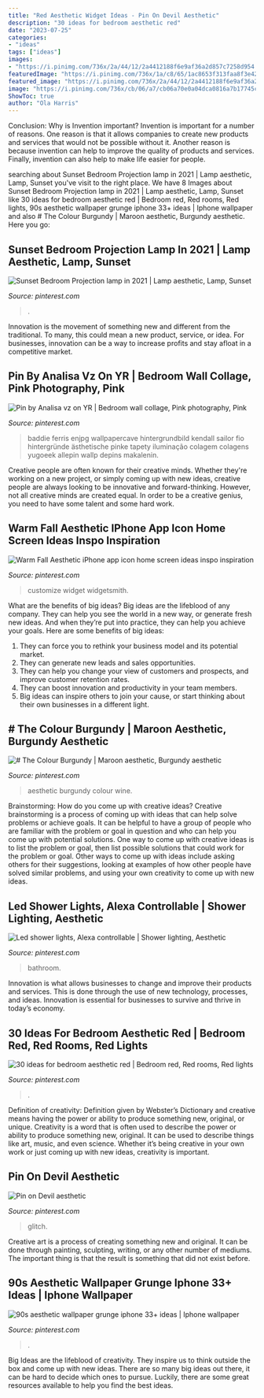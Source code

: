 ```yaml
---
title: "Red Aesthetic Widget Ideas - Pin On Devil Aesthetic"
description: "30 ideas for bedroom aesthetic red"
date: "2023-07-25"
categories:
- "ideas"
tags: ["ideas"]
images:
- "https://i.pinimg.com/736x/2a/44/12/2a4412188f6e9af36a2d857c7258d954.jpg"
featuredImage: "https://i.pinimg.com/736x/1a/c8/65/1ac8653f313faa8f3e42b69321431dec.jpg"
featured_image: "https://i.pinimg.com/736x/2a/44/12/2a4412188f6e9af36a2d857c7258d954.jpg"
image: "https://i.pinimg.com/736x/cb/06/a7/cb06a70e0a04dca0816a7b17745c58da.jpg"
ShowToc: true
author: "Ola Harris"
---
```



Conclusion: Why is Invention important?
Invention is important for a number of reasons. One reason is that it allows companies to create new products and services that would not be possible without it. Another reason is because invention can help to improve the quality of products and services. Finally, invention can also help to make life easier for people.

	

		
searching about Sunset Bedroom Projection lamp in 2021 | Lamp aesthetic, Lamp, Sunset you've visit to the right place. We have 8 Images about Sunset Bedroom Projection lamp in 2021 | Lamp aesthetic, Lamp, Sunset like 30 ideas for bedroom aesthetic red | Bedroom red, Red rooms, Red lights, 90s aesthetic wallpaper grunge iphone 33+ ideas | Iphone wallpaper and also # The Colour Burgundy | Maroon aesthetic, Burgundy aesthetic. Here you go:
		
    
## Sunset Bedroom Projection Lamp In 2021 | Lamp Aesthetic, Lamp, Sunset

<img loading=lazy src="https://i.pinimg.com/736x/5c/dd/7f/5cdd7fcd28d65c3bc5fc7bc6d65b30cf.jpg" onerror="this.onerror=null;this.src='https://tse4.mm.bing.net/th?id=OIP.eGOYKKM1tkEbxo85Y21-8QHaJ3&amp;pid=15.1';" alt="Sunset Bedroom Projection lamp in 2021 | Lamp aesthetic, Lamp, Sunset">

_Source: pinterest.com_

>. 

	

Innovation is the movement of something new and different from the traditional. To many, this could mean a new product, service, or idea. For businesses, innovation can be a way to increase profits and stay afloat in a competitive market.

    
## Pin By Analisa Vz On YR | Bedroom Wall Collage, Pink Photography, Pink

<img loading=lazy src="https://i.pinimg.com/736x/31/36/43/313643b241014cf65f6052ca56a470d3.jpg" onerror="this.onerror=null;this.src='https://tse2.mm.bing.net/th?id=OIP.nGrv3Z-PX1T5-8PDQCqixAHaNK&amp;pid=15.1';" alt="Pin by Analisa vz on YR | Bedroom wall collage, Pink photography, Pink">

_Source: pinterest.com_

>baddie ferris enjpg wallpapercave hintergrundbild kendall sailor fio hintergründe ästhetische pinke tapety iluminação colagem colagens yugoeek allepin wallp depins makalenin. 

	

Creative people are often known for their creative minds. Whether they're working on a new project, or simply coming up with new ideas, creative people are always looking to be innovative and forward-thinking. However, not all creative minds are created equal. In order to be a creative genius, you need to have some talent and some hard work.

    
## Warm Fall Aesthetic IPhone App Icon Home Screen Ideas Inspo Inspiration

<img loading=lazy src="https://i.pinimg.com/736x/cb/06/a7/cb06a70e0a04dca0816a7b17745c58da.jpg" onerror="this.onerror=null;this.src='https://tse1.mm.bing.net/th?id=OIP.ad8TlWpa9M5REeDT4p-KkAHaM3&amp;pid=15.1';" alt="Warm Fall Aesthetic iPhone app icon home screen ideas inspo inspiration">

_Source: pinterest.com_

>customize widget widgetsmith. 

	

What are the benefits of big ideas?
Big ideas are the lifeblood of any company. They can help you see the world in a new way, or generate fresh new ideas. And when they’re put into practice, they can help you achieve your goals. Here are some benefits of big ideas: 
1. They can force you to rethink your business model and its potential market.
2. They can generate new leads and sales opportunities.
3. They can help you change your view of customers and prospects, and improve customer retention rates. 
4. They can boost innovation and productivity in your team members. 
5. Big ideas can inspire others to join your cause, or start thinking about their own businesses in a different light. 

    
## # The Colour Burgundy | Maroon Aesthetic, Burgundy Aesthetic

<img loading=lazy src="https://i.pinimg.com/736x/b5/3c/8d/b53c8dde402a75891309d02a92fa9f1b.jpg" onerror="this.onerror=null;this.src='https://tse3.mm.bing.net/th?id=OIP.-n9HEHNsCmL03o4X0OTnbwHaKD&amp;pid=15.1';" alt="# The Colour Burgundy | Maroon aesthetic, Burgundy aesthetic">

_Source: pinterest.com_

>aesthetic burgundy colour wine. 

	

Brainstorming: How do you come up with creative ideas?
Creative brainstorming is a process of coming up with ideas that can help solve problems or achieve goals. It can be helpful to have a group of people who are familiar with the problem or goal in question and who can help you come up with potential solutions. One way to come up with creative ideas is to list the problem or goal, then list possible solutions that could work for the problem or goal. Other ways to come up with ideas include asking others for their suggestions, looking at examples of how other people have solved similar problems, and using your own creativity to come up with new ideas.

    
## Led Shower Lights, Alexa Controllable | Shower Lighting, Aesthetic

<img loading=lazy src="https://i.pinimg.com/736x/b4/9e/5d/b49e5d68f95e1bc37ecb48e40066b025.jpg" onerror="this.onerror=null;this.src='https://tse4.mm.bing.net/th?id=OIP.pizj5EEG7socc-GvL2_8FAHaNK&amp;pid=15.1';" alt="Led shower lights, Alexa controllable | Shower lighting, Aesthetic">

_Source: pinterest.com_

>bathroom. 

	

Innovation is what allows businesses to change and improve their products and services. This is done through the use of new technology, processes, and ideas. Innovation is essential for businesses to survive and thrive in today’s economy.

    
## 30 Ideas For Bedroom Aesthetic Red | Bedroom Red, Red Rooms, Red Lights

<img loading=lazy src="https://i.pinimg.com/736x/1a/c8/65/1ac8653f313faa8f3e42b69321431dec.jpg" onerror="this.onerror=null;this.src='https://tse4.mm.bing.net/th?id=OIP.TcJoOThM0iHgKuiPqrejpAAAAA&amp;pid=15.1';" alt="30 ideas for bedroom aesthetic red | Bedroom red, Red rooms, Red lights">

_Source: pinterest.com_

>. 

	

Definition of creativity: Definition given by Webster’s Dictionary and creative means having the power or ability to produce something new, original, or unique.
Creativity is a word that is often used to describe the power or ability to produce something new, original. It can be used to describe things like art, music, and even science. Whether it’s being creative in your own work or just coming up with new ideas, creativity is important.

    
## Pin On Devil Aesthetic

<img loading=lazy src="https://i.pinimg.com/736x/9a/76/4a/9a764a90512699c96c134eaccf5bf95d.jpg" onerror="this.onerror=null;this.src='https://tse2.mm.bing.net/th?id=OIP.0s4mzKpD1AtOc3C0LM0UHwHaJ4&amp;pid=15.1';" alt="Pin on Devil aesthetic">

_Source: pinterest.com_

>glitch. 

	

Creative art is a process of creating something new and original. It can be done through painting, sculpting, writing, or any other number of mediums. The important thing is that the result is something that did not exist before.

    
## 90s Aesthetic Wallpaper Grunge Iphone 33+ Ideas | Iphone Wallpaper

<img loading=lazy src="https://i.pinimg.com/736x/2a/44/12/2a4412188f6e9af36a2d857c7258d954.jpg" onerror="this.onerror=null;this.src='https://tse4.mm.bing.net/th?id=OIP.LzKBFazb0oboo0HZZfNLfwAAAA&amp;pid=15.1';" alt="90s aesthetic wallpaper grunge iphone 33+ ideas | Iphone wallpaper">

_Source: pinterest.com_

>. 

	

Big Ideas are the lifeblood of creativity. They inspire us to think outside the box and come up with new ideas. There are so many big ideas out there, it can be hard to decide which ones to pursue. Luckily, there are some great resources available to help you find the best ideas.

